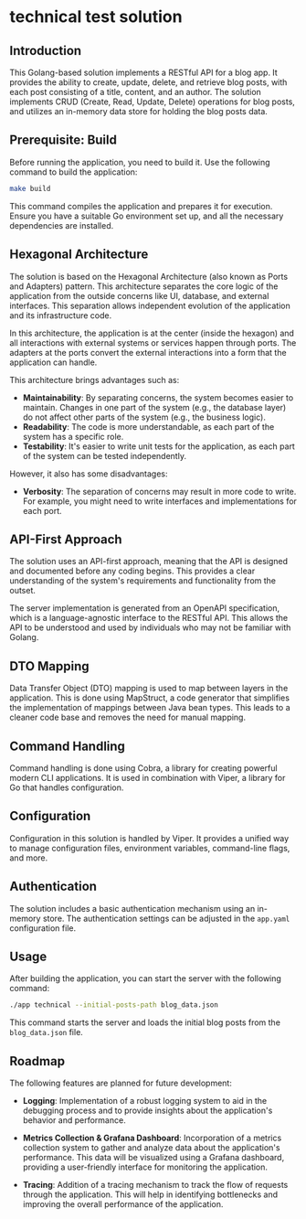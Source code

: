 # technical test solution

## Introduction

This Golang-based solution implements a RESTful API for a blog app. It provides the ability to create, update, delete, and retrieve blog posts, with each post consisting of a title, content, and an author. The solution implements CRUD (Create, Read, Update, Delete) operations for blog posts, and utilizes an in-memory data store for holding the blog posts data.

## Prerequisite: Build

Before running the application, you need to build it. Use the following command to build the application:

```bash
make build
```

This command compiles the application and prepares it for execution. Ensure you have a suitable Go environment set up, and all the necessary dependencies are installed.

## Hexagonal Architecture

The solution is based on the Hexagonal Architecture (also known as Ports and Adapters) pattern. This architecture separates the core logic of the application from the outside concerns like UI, database, and external interfaces. This separation allows independent evolution of the application and its infrastructure code.

In this architecture, the application is at the center (inside the hexagon) and all interactions with external systems or services happen through ports. The adapters at the ports convert the external interactions into a form that the application can handle.

This architecture brings advantages such as:

- **Maintainability**: By separating concerns, the system becomes easier to maintain. Changes in one part of the system (e.g., the database layer) do not affect other parts of the system (e.g., the business logic).
- **Readability**: The code is more understandable, as each part of the system has a specific role.
- **Testability**: It's easier to write unit tests for the application, as each part of the system can be tested independently.

However, it also has some disadvantages:

- **Verbosity**: The separation of concerns may result in more code to write. For example, you might need to write interfaces and implementations for each port.

## API-First Approach

The solution uses an API-first approach, meaning that the API is designed and documented before any coding begins. This provides a clear understanding of the system's requirements and functionality from the outset.

The server implementation is generated from an OpenAPI specification, which is a language-agnostic interface to the RESTful API. This allows the API to be understood and used by individuals who may not be familiar with Golang.

## DTO Mapping

Data Transfer Object (DTO) mapping is used to map between layers in the application. This is done using MapStruct, a code generator that simplifies the implementation of mappings between Java bean types. This leads to a cleaner code base and removes the need for manual mapping.

## Command Handling

Command handling is done using Cobra, a library for creating powerful modern CLI applications. It is used in combination with Viper, a library for Go that handles configuration.

## Configuration

Configuration in this solution is handled by Viper. It provides a unified way to manage configuration files, environment variables, command-line flags, and more.

## Authentication

The solution includes a basic authentication mechanism using an in-memory store. The authentication settings can be adjusted in the `app.yaml` configuration file.

## Usage

After building the application, you can start the server with the following command:

```bash
./app technical --initial-posts-path blog_data.json
```

This command starts the server and loads the initial blog posts from the `blog_data.json` file.

## Roadmap

The following features are planned for future development:

- **Logging**: Implementation of a robust logging system to aid in the debugging process and to provide insights about the application's behavior and performance.

- **Metrics Collection & Grafana Dashboard**: Incorporation of a metrics collection system to gather and analyze data about the application's performance. This data will be visualized using a Grafana dashboard, providing a user-friendly interface for monitoring the application.

- **Tracing**: Addition of a tracing mechanism to track the flow of requests through the application. This will help in identifying bottlenecks and improving the overall performance of the application.